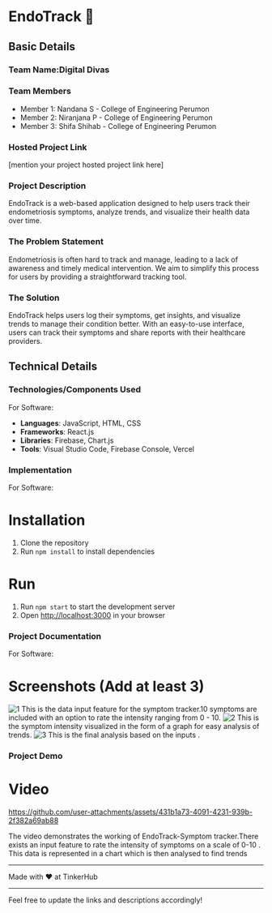 

# EndoTrack 🎯

## Basic Details
### Team Name:Digital Divas

### Team Members
- Member 1: Nandana S - College of Engineering Perumon
- Member 2: Niranjana P - College of Engineering Perumon
- Member 3: Shifa Shihab - College of Engineering Perumon

### Hosted Project Link
[mention your project hosted project link here]

### Project Description
EndoTrack is a web-based application designed to help users track their endometriosis symptoms, analyze trends, and visualize their health data over time.

### The Problem Statement
Endometriosis is often hard to track and manage, leading to a lack of awareness and timely medical intervention. We aim to simplify this process for users by providing a straightforward tracking tool.

### The Solution
EndoTrack helps users log their symptoms, get insights, and visualize trends to manage their condition better. With an easy-to-use interface, users can track their symptoms and share reports with their healthcare providers.

## Technical Details
### Technologies/Components Used
For Software:
- **Languages**: JavaScript, HTML, CSS
- **Frameworks**: React.js
- **Libraries**: Firebase, Chart.js
- **Tools**: Visual Studio Code, Firebase Console, Vercel

### Implementation
For Software:
# Installation
1. Clone the repository
2. Run `npm install` to install dependencies

# Run
1. Run `npm start` to start the development server
2. Open [http://localhost:3000](http://localhost:3000) in your browser

### Project Documentation
For Software:

# Screenshots (Add at least 3)
![1](https://github.com/user-attachments/assets/f99ea077-ba59-45e0-9d7a-0751cc8d8082)
This is the data input feature for the symptom tracker.10 symptoms are included with an option to rate the intensity ranging from 0 - 10.
![2](https://github.com/user-attachments/assets/5cf1a5a1-33f8-48a2-8021-1761dcc79e20)
This is the symptom intensity visualized in the form of a graph for easy analysis of trends.
![3](https://github.com/user-attachments/assets/f9ce4435-0284-4bcc-afc7-9fb4925a5353)
This is the final analysis based on the inputs .
### Project Demo
# Video


https://github.com/user-attachments/assets/431b1a73-4091-4231-939b-2f382a69ab88


The video demonstrates the working of EndoTrack-Symptom tracker.There exists an input feature to rate the intensity of symptoms on a scale of 0-10 . This data is represented in a chart which is then  analysed to find trends

---
Made with ❤ at TinkerHub

---

Feel free to update the links and descriptions accordingly!
